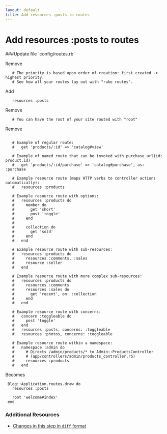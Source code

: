 ```yaml
---
layout: default
title: Add resources :posts to routes
---
```


<h1 id="main">Add resources :posts to routes</h1>
###Update file `config/routes.rb`

Remove
```
   # The priority is based upon order of creation: first created -> highest priority.
   # See how all your routes lay out with "rake routes".
```


Add
```
   resources :posts
```


Remove
```
   # You can have the root of your site routed with "root"
```


Remove
```
 
   # Example of regular route:
   #   get 'products/:id' => 'catalog#view'
 
   # Example of named route that can be invoked with purchase_url(id: product.id)
   #   get 'products/:id/purchase' => 'catalog#purchase', as: :purchase
 
   # Example resource route (maps HTTP verbs to controller actions automatically):
   #   resources :products
 
   # Example resource route with options:
   #   resources :products do
   #     member do
   #       get 'short'
   #       post 'toggle'
   #     end
   #
   #     collection do
   #       get 'sold'
   #     end
   #   end
 
   # Example resource route with sub-resources:
   #   resources :products do
   #     resources :comments, :sales
   #     resource :seller
   #   end
 
   # Example resource route with more complex sub-resources:
   #   resources :products do
   #     resources :comments
   #     resources :sales do
   #       get 'recent', on: :collection
   #     end
   #   end
 
   # Example resource route with concerns:
   #   concern :toggleable do
   #     post 'toggle'
   #   end
   #   resources :posts, concerns: :toggleable
   #   resources :photos, concerns: :toggleable
 
   # Example resource route within a namespace:
   #   namespace :admin do
   #     # Directs /admin/products/* to Admin::ProductsController
   #     # (app/controllers/admin/products_controller.rb)
   #     resources :products
   #   end
```


Becomes
```
 Blog::Application.routes.draw do
   resources :posts
 
   root 'welcome#index'
 end

```



### Additional Resources

* [Changes in this step in `diff` format](https://github.com/software-academy/rails_getting_started_bdd/commit/eecd3214ac941e3fbd2567a262f89a3f68c2bf09)


